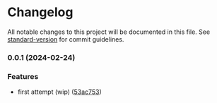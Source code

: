 # Changelog

All notable changes to this project will be documented in this file. See [standard-version](https://github.com/conventional-changelog/standard-version) for commit guidelines.

### 0.0.1 (2024-02-24)


### Features

* first attempt (wip) ([53ac753](https://github.com/pierangelo/har-mock-server/commit/53ac75336d7e84667188d67325fdbc17ef1e235b))
